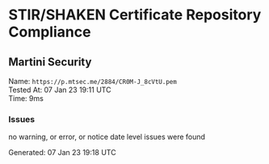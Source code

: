 # STIR/SHAKEN Certificate Repository Compliance

## Martini Security

Name: `https://p.mtsec.me/2884/CR0M-J_8cVtU.pem`\
Tested At: 07 Jan 23 19:11 UTC\
Time: 9ms

### Issues

no warning, or error, or notice date level issues were found

Generated: 07 Jan 23 19:18 UTC